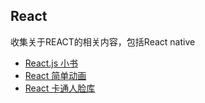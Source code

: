## React

收集关于REACT的相关内容，包括React native

* [React.js 小书](http://huziketang.mangojuice.top/books/react/)
* [React 简单动画](https://react-simple-animate.now.sh/)
* [React 卡通人脸库](https://github.com/miukimiu/react-kawaii)
